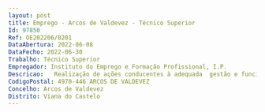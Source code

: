 ```yaml
--- 
layout: post
title: Emprego - Arcos de Valdevez - Técnico Superior
Id: 97850
Ref: OE202206/0201
DataAbertura: 2022-06-08
DataFecho: 2022-06-30
Trabalho: Técnico Superior
Empregador: Instituto do Emprego e Formação Profissional, I.P.
Descricao:   Realização de ações conducentes à adequada  gestão e funcionamento do mercado de emprego envolvente, nomeadamente no acompanhamento dos processo de Medidas Ativas de Emprego e Formação  que lhe forem atribuídas     Potenciar o ajustamento entre  a oferta e a procura de emprego e de formação profissional, visando a promoção do emprego    Divulgar as Medidas Ativas de Emprego o mais amplamente possível    Suscitar iniciativas inovadoras que se traduzam na integração de grupos específicos de candidatos a emprego, em particular os grupos socias mais desfavorecidos    Assegurar o atendimento integrado e personalizado dos indivíduos ou entidades utentes do Serviço de Emprego, propiciando o apoio técnico e administrativo mais adequado aos encaminhamentos das solicitações que lhe sejam colocadas.
CodigoPostal: 4970-446 ARCOS DE VALDEVEZ
Concelho: Arcos de Valdevez
Distrito: Viana do Castelo
--- 
```

